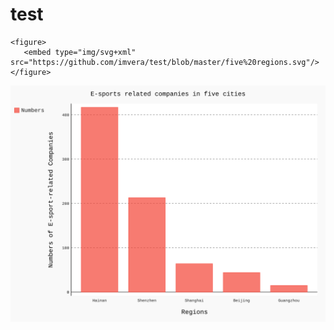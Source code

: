 # test
    <figure>
       <embed type="img/svg+xml" src="https://github.com/imvera/test/blob/master/five%20regions.svg"/>
    </figure>

![](https://github.com/imvera/test/blob/master/five%20regions.svg)
